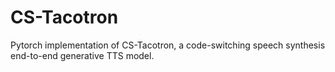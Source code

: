 # CS-Tacotron
Pytorch implementation of CS-Tacotron,  a  code-switching  speech  synthesis  end-to-end  generative  TTS model.  
